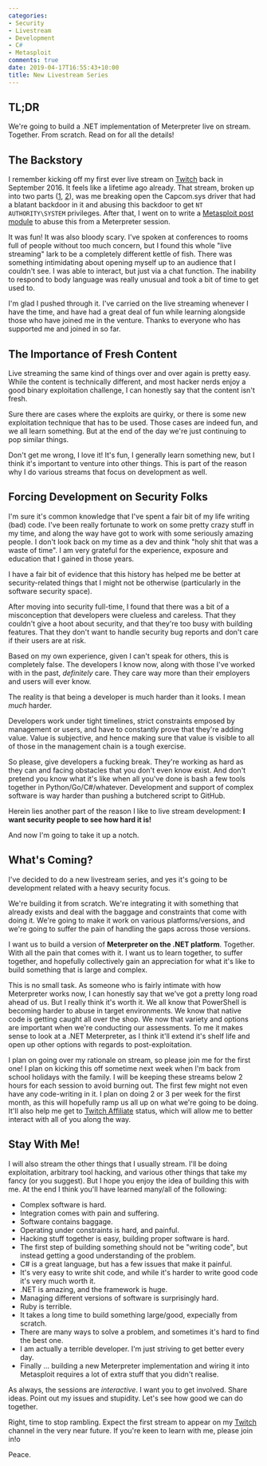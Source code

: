 ```yaml
---
categories:
- Security
- Livestream
- Development
- C#
- Metasploit
comments: true
date: 2019-04-17T16:55:43+10:00
title: New Livestream Series
---
```


## TL;DR

We're going to build a .NET implementation of Meterpreter live on stream. Together. From scratch. Read on for all the details!

## The Backstory

I remember kicking off my first ever live stream on [Twitch](https://twitch.tv/ojreeves) back in September 2016. It feels like a lifetime ago already. That stream, broken up into two parts ([1](https://www.youtube.com/watch?v=pJZjWXxUEl4), [2](https://www.youtube.com/watch?v=UGWqq5kTiso)), was me breaking open the Capcom.sys driver that had a blatant backdoor in it and abusing this backdoor to get `NT AUTHORITY\SYSTEM` privileges. After that, I went on to write a [Metasploit post module](https://www.rapid7.com/db/modules/exploit/windows/local/capcom_sys_exec) to abuse this from a Meterpreter session.

It was fun! It was also bloody scary. I've spoken at conferences to rooms full of people without too much concern, but I found this whole "live streaming" lark to be a completely different kettle of fish. There was something intimidating about opening myself up to an audience that I couldn't see. I was able to interact, but just via a chat function. The inability to respond to body language was really unusual and took a bit of time to get used to.

I'm glad I pushed through it. I've carried on the live streaming whenever I have the time, and have had a great deal of fun while learning alongside those who have joined me in the venture. Thanks to everyone who has supported me and joined in so far.

## The Importance of Fresh Content

Live streaming the same kind of things over and over again is pretty easy. While the content is technically different, and most hacker nerds enjoy a good binary exploitation challenge, I can honestly say that the content isn't fresh.

Sure there are cases where the exploits are quirky, or there is some new exploitation technique that has to be used. Those cases are indeed fun, and we all learn something. But at the end of the day we're just continuing to pop similar things.

Don't get me wrong, I love it! It's fun, I generally learn something new, but I think it's important to venture into other things. This is part of the reason why I do various streams that focus on development as well.

## Forcing Development on Security Folks

I'm sure it's common knowledge that I've spent a fair bit of my life writing (bad) code. I've been really fortunate to work on some pretty crazy stuff in my time, and along the way have got to work with some seriously amazing people. I don't look back on my time as a dev and think "holy shit that was a waste of time". I am very grateful for the experience, exposure and education that I gained in those years.

I have a fair bit of evidence that this history has helped me be better at security-related things that I might not be otherwise (particularly in the software security space).

After moving into security full-time, I found that there was a bit of a misconception that developers were clueless and careless. That they couldn't give a hoot about security, and that they're too busy with building features. That they don't want to handle security bug reports and don't care if their users are at risk.

Based on my own experience, given I can't speak for others, this is completely false. The developers I know now, along with those I've worked with in the past, _definitely_ care. They care way more than their employers and users will ever know.

The reality is that being a developer is much harder than it looks. I mean _much_ harder.

Developers work under tight timelines, strict constraints emposed by management or users, and have to constantly prove that they're adding value. Value is subjective, and hence making sure that value is visible to all of those in the management chain is a tough exercise.

So please, give developers a fucking break. They're working as hard as they can and facing obstacles that you don't even know exist. And don't pretend you know what it's like when all you've done is bash a few tools together in Python/Go/C#/whatever. Development and support of complex software is way harder than pushing a butchered script to GitHub.

Herein lies another part of the reason I like to live stream development: **I want security people to see how hard it is!**

And now I'm going to take it up a notch.

## What's Coming?

I've decided to do a new livestream series, and yes it's going to be development related with a heavy security focus.

We're building it from scratch. We're integrating it with something that already exists and deal with the baggage and constraints that come with doing it. We're going to make it work on various platforms/versions, and we're going to suffer the pain of handling the gaps across those versions.

I want us to build a version of **Meterpreter on the .NET platform**. Together. With all the pain that comes with it. I want us to learn together, to suffer together, and hopefully collectively gain an appreciation for what it's like to build something that is large and complex.

This is no small task. As someone who is fairly intimate with how Meterpreter works now, I can honestly say that we've got a pretty long road ahead of us. But I really think it's worth it. We all know that PowerShell is becoming harder to abuse in target environments. We know that native code is getting caught all over the shop. We now that variety and options are important when we're conducting our assessments. To me it makes sense to look at a .NET Meterpreter, as I think it'll extend it's shelf life and open up other options with regards to post-exploitation.

I plan on going over my rationale on stream, so please join me for the first one! I plan on kicking this off sometime next week when I'm back from school holidays with the family. I will be keeping these streams below 2 hours for each session to avoid burning out. The first few might not even have any code-writing in it. I plan on doing 2 or 3 per week for the first month, as this will hopefully ramp us all up on what we're going to be doing. It'll also help me get to [Twitch Affiliate](https://affiliate.twitch.tv/) status, which will allow me to better interact with all of you along the way.

## Stay With Me!

I will also stream the other things that I usually stream. I'll be doing exploitation, arbitrary tool hacking, and various other things that take my fancy (or you suggest). But I hope you enjoy the idea of building this with me. At the end I think you'll have learned many/all of the following:

* Complex software is hard.
* Integration comes with pain and suffering.
* Software contains baggage.
* Operating under constraints is hard, and painful.
* Hacking stuff together is easy, building proper software is hard.
* The first step of building something should not be "writing code", but instead getting a good understanding of the problem.
* C# is a great language, but has a few issues that make it painful.
* It's very easy to write shit code, and while it's harder to write good code it's very much worth it.
* .NET is amazing, and the framework is huge.
* Managing different versions of software is surprisingly hard.
* Ruby is terrible.
* It takes a long time to build something large/good, expecially from scratch.
* There are many ways to solve a problem, and sometimes it's hard to find the best one.
* I am actually a terrible developer. I'm just striving to get better every day.
* Finally ... building a new Meterpreter implementation and wiring it into Metasploit requires a lot of extra stuff that you didn't realise.

As always, the sessions are _interactive_. I want you to get involved. Share ideas. Point out my issues and stupidity. Let's see how good we can do together.

Right, time to stop rambling. Expect the first stream to appear on my [Twitch](https://twitch.tv/ojreeves) channel in the very near future. If you're keen to learn with me, please join in!o

Peace.
